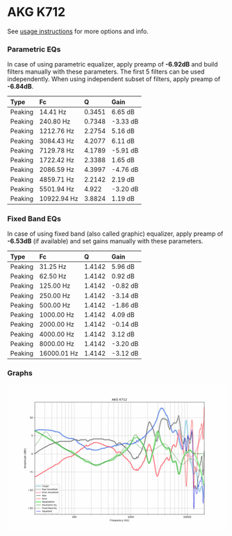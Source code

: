 # AKG K712
See [usage instructions](https://github.com/jaakkopasanen/AutoEq#usage) for more options and info.

### Parametric EQs
In case of using parametric equalizer, apply preamp of **-6.92dB** and build filters manually
with these parameters. The first 5 filters can be used independently.
When using independent subset of filters, apply preamp of **-6.84dB**.

| Type    | Fc          |      Q | Gain     |
|:--------|:------------|:-------|:---------|
| Peaking | 14.41 Hz    | 0.3451 | 6.65 dB  |
| Peaking | 240.80 Hz   | 0.7348 | -3.33 dB |
| Peaking | 1212.76 Hz  | 2.2754 | 5.16 dB  |
| Peaking | 3084.43 Hz  | 4.2077 | 6.11 dB  |
| Peaking | 7129.78 Hz  | 4.1789 | -5.91 dB |
| Peaking | 1722.42 Hz  | 2.3388 | 1.65 dB  |
| Peaking | 2086.59 Hz  | 4.3997 | -4.76 dB |
| Peaking | 4859.71 Hz  | 2.2142 | 2.19 dB  |
| Peaking | 5501.94 Hz  | 4.922  | -3.20 dB |
| Peaking | 10922.94 Hz | 3.8824 | 1.19 dB  |

### Fixed Band EQs
In case of using fixed band (also called graphic) equalizer, apply preamp of **-6.53dB**
(if available) and set gains manually with these parameters.

| Type    | Fc          |      Q | Gain     |
|:--------|:------------|:-------|:---------|
| Peaking | 31.25 Hz    | 1.4142 | 5.96 dB  |
| Peaking | 62.50 Hz    | 1.4142 | 0.92 dB  |
| Peaking | 125.00 Hz   | 1.4142 | -0.82 dB |
| Peaking | 250.00 Hz   | 1.4142 | -3.14 dB |
| Peaking | 500.00 Hz   | 1.4142 | -1.86 dB |
| Peaking | 1000.00 Hz  | 1.4142 | 4.09 dB  |
| Peaking | 2000.00 Hz  | 1.4142 | -0.14 dB |
| Peaking | 4000.00 Hz  | 1.4142 | 3.12 dB  |
| Peaking | 8000.00 Hz  | 1.4142 | -3.20 dB |
| Peaking | 16000.01 Hz | 1.4142 | -3.12 dB |

### Graphs
![](./AKG%20K712.png)